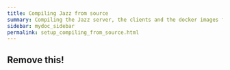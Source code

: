 ```yaml
---
title: Compiling Jazz from source
summary: Compiling the Jazz server, the clients and the docker images from source
sidebar: mydoc_sidebar
permalink: setup_compiling_from_source.html
---
```


## Remove this!
